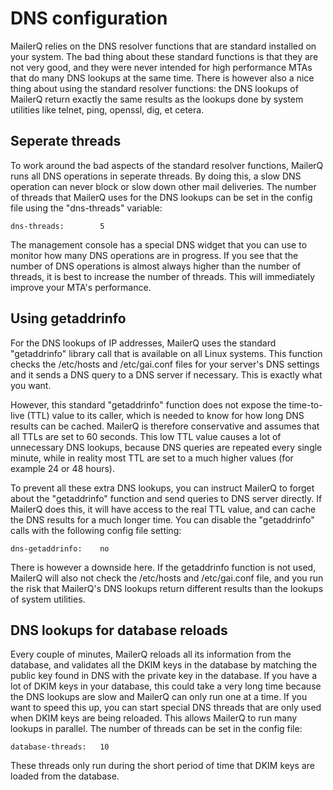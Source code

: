 # DNS configuration

MailerQ relies on the DNS resolver functions that are standard installed on
your system. The bad thing about these standard functions is that they are 
not very good, and they were never intended for high performance MTAs that 
do many DNS lookups at the same time. There is however also a nice thing about
using the standard resolver functions: the DNS lookups of MailerQ return 
exactly the same results as the lookups done by system utilities like telnet, 
ping, openssl, dig, et cetera.


## Seperate threads

To work around the bad aspects of the standard resolver functions, MailerQ
runs all DNS operations in seperate threads. By doing this, a slow DNS 
operation can never block or slow down other mail deliveries. The number of
threads that MailerQ uses for the DNS lookups can be set in the config file
using the "dns-threads" variable:

```
dns-threads:        5
```

The management console has a special DNS widget that you can use to monitor
how many DNS operations are in progress. If you see that the number of DNS operations
is almost always higher than the number of threads, it is best to increase
the number of threads. This will immediately improve your MTA's performance.


## Using getaddrinfo

For the DNS lookups of IP addresses, MailerQ uses the standard "getaddrinfo"
library call that is available on all Linux systems. This function checks the 
/etc/hosts and /etc/gai.conf files for your server's DNS settings and it sends
a DNS query to a DNS server if necessary. This is exactly what you want.

However, this standard "getaddrinfo" function does not expose the time-to-live 
(TTL) value to its caller, which is needed to know for how long DNS results can be cached. 
MailerQ is therefore conservative and assumes that all TTLs are set to 60 
seconds. This low TTL value causes a lot of unnecessary DNS lookups, because 
DNS queries are repeated every single minute, while in reality most TTL are 
set to a much higher values (for example 24 or 48 hours).

To prevent all these extra DNS lookups, you can instruct MailerQ to forget 
about the "getaddrinfo" function and send queries to DNS server directly. If 
MailerQ does this, it will have access to the real TTL value, and can cache 
the DNS results for a much longer time. You can disable the "getaddrinfo" calls 
with the following config file setting:

```
dns-getaddrinfo:    no
```

There is however a downside here. If the getaddrinfo function is not used,
MailerQ will also not check the /etc/hosts and /etc/gai.conf file, and you
run the risk that MailerQ's DNS lookups return different results than the
lookups of system utilities.


## DNS lookups for database reloads

Every couple of minutes, MailerQ reloads all its information from the database,
and validates all the DKIM keys in the database by matching the public key
found in DNS with the private key in the database. If you have a lot of 
DKIM keys in your database, this could take a very long time because the DNS
lookups are slow and MailerQ can only run one at a time. If you want to speed 
this up, you can start special DNS threads that are only used when
DKIM keys are being reloaded. This allows MailerQ to run many lookups in 
parallel. The number of threads can be set in the config file:

```
database-threads:   10
```

These threads only run during the short period of time that DKIM keys are 
loaded from the database.
